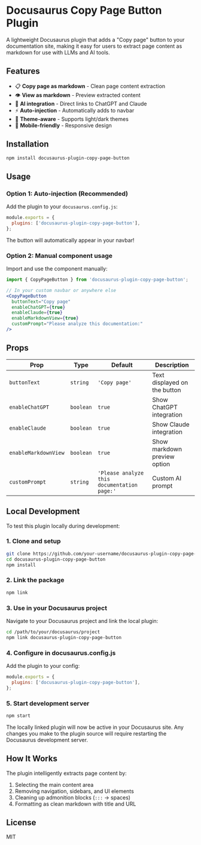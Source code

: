 # Docusaurus Copy Page Button Plugin

A lightweight Docusaurus plugin that adds a "Copy page" button to your documentation site, making it easy for users to extract page content as markdown for use with LLMs and AI tools.

## Features

- 📋 **Copy page as markdown** - Clean page content extraction
- 👁️ **View as markdown** - Preview extracted content
- 🤖 **AI integration** - Direct links to ChatGPT and Claude
- ⚡ **Auto-injection** - Automatically adds to navbar
- 🎨 **Theme-aware** - Supports light/dark themes
- 📱 **Mobile-friendly** - Responsive design

## Installation

```bash
npm install docusaurus-plugin-copy-page-button
```

## Usage

### Option 1: Auto-injection (Recommended)

Add the plugin to your `docusaurus.config.js`:

```js
module.exports = {
  plugins: ['docusaurus-plugin-copy-page-button'],
};
```

The button will automatically appear in your navbar!

### Option 2: Manual component usage

Import and use the component manually:

```jsx
import { CopyPageButton } from 'docusaurus-plugin-copy-page-button';

// In your custom navbar or anywhere else
<CopyPageButton 
  buttonText="Copy page"
  enableChatGPT={true}
  enableClaude={true}
  enableMarkdownView={true}
  customPrompt="Please analyze this documentation:"
/>
```

## Props

| Prop | Type | Default | Description |
|------|------|---------|-------------|
| `buttonText` | `string` | `'Copy page'` | Text displayed on the button |
| `enableChatGPT` | `boolean` | `true` | Show ChatGPT integration |
| `enableClaude` | `boolean` | `true` | Show Claude integration |
| `enableMarkdownView` | `boolean` | `true` | Show markdown preview option |
| `customPrompt` | `string` | `'Please analyze this documentation page:'` | Custom AI prompt |

## Local Development

To test this plugin locally during development:

### 1. Clone and setup
```bash
git clone https://github.com/your-username/docusaurus-plugin-copy-page-button.git
cd docusaurus-plugin-copy-page-button
npm install
```

### 2. Link the package
```bash
npm link
```

### 3. Use in your Docusaurus project
Navigate to your Docusaurus project and link the local plugin:

```bash
cd /path/to/your/docusaurus/project
npm link docusaurus-plugin-copy-page-button
```

### 4. Configure in docusaurus.config.js
Add the plugin to your config:

```js
module.exports = {
  plugins: ['docusaurus-plugin-copy-page-button'],
};
```

### 5. Start development server
```bash
npm start
```

The locally linked plugin will now be active in your Docusaurus site. Any changes you make to the plugin source will require restarting the Docusaurus development server.

## How It Works

The plugin intelligently extracts page content by:

1. Selecting the main content area
2. Removing navigation, sidebars, and UI elements
3. Cleaning up admonition blocks (`:::` → spaces)
4. Formatting as clean markdown with title and URL

## License

MIT
